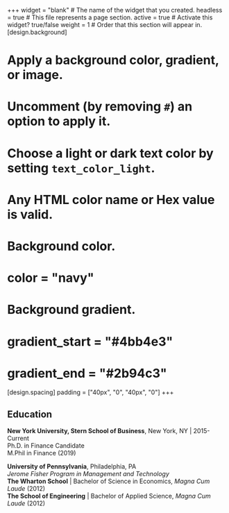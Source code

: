 +++
widget = "blank"  # The name of the widget that you created.
headless = true  # This file represents a page section.
active = true  # Activate this widget? true/false
weight = 1  # Order that this section will appear in.
[design.background]
  # Apply a background color, gradient, or image.
  #   Uncomment (by removing `#`) an option to apply it.
  #   Choose a light or dark text color by setting `text_color_light`.
  #   Any HTML color name or Hex value is valid.

  # Background color.
  # color = "navy"
  
  # Background gradient.
  # gradient_start = "#4bb4e3"
  # gradient_end = "#2b94c3"
  
[design.spacing]
  padding = ["40px", "0", "40px", "0"]
+++

## Education
**New York University, Stern School of Business**, New York, NY | 2015- Current  
Ph.D. in Finance Candidate  
M.Phil in Finance (2019) 

**University of Pennsylvania**, Philadelphia, PA  
_Jerome Fisher Program in Management and Technology_  
**The Wharton School** | Bachelor of Science in Economics, _Magna Cum Laude_ (2012)  
**The School of Engineering** | Bachelor of Applied Science, _Magna Cum Laude_ (2012)
